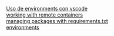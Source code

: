 [Uso de environments con vscode](https://sparkbyexamples.com/pyspark/pyspark-split-dataframe-column-into-multiple-columns/)  
[working with remote containers](https://code.visualstudio.com/docs/remote/containers)  
[managing packages with requirements.txt](https://docs.microsoft.com/en-us/visualstudio/python/managing-required-packages-with-requirements-txt?view=vs-2019)  
[environments](https://code.visualstudio.com/docs/python/environments)
